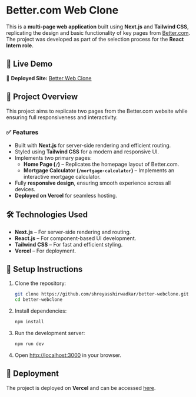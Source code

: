 # Better.com Web Clone

This is a **multi-page web application** built using **Next.js** and **Tailwind CSS**, replicating the design and basic functionality of key pages from [Better.com](https://better.com). The project was developed as part of the selection process for the **React Intern role**.

## 🚀 Live Demo

🔗 **Deployed Site:** [Better Web Clone](https://better-webclone.vercel.app/)

## 📂 Project Overview

This project aims to replicate two pages from the Better.com website while ensuring full responsiveness and interactivity.

### ✅ Features

- Built with **Next.js** for server-side rendering and efficient routing.
- Styled using **Tailwind CSS** for a modern and responsive UI.
- Implements two primary pages:
  - **Home Page (`/`)** – Replicates the homepage layout of Better.com.
  - **Mortgage Calculator (`/mortgage-calculator`)** – Implements an interactive mortgage calculator.
- Fully **responsive design**, ensuring smooth experience across all devices.
- **Deployed on Vercel** for seamless hosting.

## 🛠️ Technologies Used

- **Next.js** – For server-side rendering and routing.
- **React.js** – For component-based UI development.
- **Tailwind CSS** – For fast and efficient styling.
- **Vercel** – For deployment.

## 📌 Setup Instructions

1. Clone the repository:
   ```sh
   git clone https://github.com/shreyasshirwadkar/better-webclone.git
   cd better-webclone
   ```
2. Install dependencies:
   ```sh
   npm install
   ```
3. Run the development server:
   ```sh
   npm run dev
   ```
4. Open [http://localhost:3000](http://localhost:3000) in your browser.

## 🚀 Deployment

The project is deployed on **Vercel** and can be accessed [here](https://better-webclone.vercel.app/).



